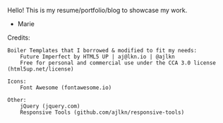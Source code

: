 Hello!
This is my resume/portfolio/blog to showcase my work.
- Marie 


Credits:

	Boiler Templates that I borrowed & modified to fit my needs:
		Future Imperfect by HTML5 UP | aj@lkn.io | @ajlkn
		Free for personal and commercial use under the CCA 3.0 license (html5up.net/license)

	Icons:
		Font Awesome (fontawesome.io)

	Other:
		jQuery (jquery.com)
		Responsive Tools (github.com/ajlkn/responsive-tools)